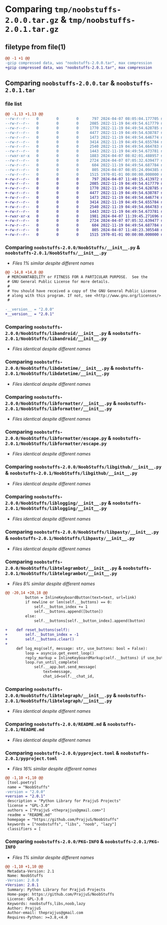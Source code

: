 # Comparing `tmp/noobstuffs-2.0.0.tar.gz` & `tmp/noobstuffs-2.0.1.tar.gz`

## filetype from file(1)

```diff
@@ -1 +1 @@
-gzip compressed data, was "noobstuffs-2.0.0.tar", max compression
+gzip compressed data, was "noobstuffs-2.0.1.tar", max compression
```

## Comparing `noobstuffs-2.0.0.tar` & `noobstuffs-2.0.1.tar`

### file list

```diff
@@ -1,13 +1,13 @@
--rw-r--r--   0        0        0      797 2024-04-07 08:05:04.177705 noobstuffs-2.0.0/NoobStuffs/__init__.py
--rw-r--r--   0        0        0     2085 2022-11-19 04:49:54.617779 noobstuffs-2.0.0/NoobStuffs/libandroid/__init__.py
--rw-r--r--   0        0        0     1770 2022-11-19 04:49:54.628785 noobstuffs-2.0.0/NoobStuffs/libdatetime/__init__.py
--rw-r--r--   0        0        0     4477 2022-11-19 04:49:54.638787 noobstuffs-2.0.0/NoobStuffs/libformatter/__init__.py
--rw-r--r--   0        0        0     1473 2022-11-19 04:49:54.646774 noobstuffs-2.0.0/NoobStuffs/libformatter/escape.py
--rw-r--r--   0        0        0     3414 2022-11-19 04:49:54.655784 noobstuffs-2.0.0/NoobStuffs/libgithub/__init__.py
--rw-r--r--   0        0        0     2540 2022-11-19 04:49:54.664783 noobstuffs-2.0.0/NoobStuffs/liblogging/__init__.py
--rw-r--r--   0        0        0     1443 2022-11-19 04:49:54.673781 noobstuffs-2.0.0/NoobStuffs/libpasty/__init__.py
--rwxr-xr-x   0        0        0     1883 2024-04-07 08:02:01.488957 noobstuffs-2.0.0/NoobStuffs/libtelegrambot/__init__.py
--rw-r--r--   0        0        0     2724 2024-04-07 07:05:32.639477 noobstuffs-2.0.0/NoobStuffs/libtelegraph/__init__.py
--rw-r--r--   0        0        0      604 2022-11-19 04:49:54.687784 noobstuffs-2.0.0/README.md
--rw-r--r--   0        0        0      805 2024-04-07 08:05:24.094385 noobstuffs-2.0.0/pyproject.toml
--rw-r--r--   0        0        0     1515 1970-01-01 00:00:00.000000 noobstuffs-2.0.0/PKG-INFO
+-rw-r--r--   0        0        0      797 2024-04-07 11:40:15.413972 noobstuffs-2.0.1/NoobStuffs/__init__.py
+-rw-r--r--   0        0        0     2085 2022-11-19 04:49:54.617779 noobstuffs-2.0.1/NoobStuffs/libandroid/__init__.py
+-rw-r--r--   0        0        0     1770 2022-11-19 04:49:54.628785 noobstuffs-2.0.1/NoobStuffs/libdatetime/__init__.py
+-rw-r--r--   0        0        0     4477 2022-11-19 04:49:54.638787 noobstuffs-2.0.1/NoobStuffs/libformatter/__init__.py
+-rw-r--r--   0        0        0     1473 2022-11-19 04:49:54.646774 noobstuffs-2.0.1/NoobStuffs/libformatter/escape.py
+-rw-r--r--   0        0        0     3414 2022-11-19 04:49:54.655784 noobstuffs-2.0.1/NoobStuffs/libgithub/__init__.py
+-rw-r--r--   0        0        0     2540 2022-11-19 04:49:54.664783 noobstuffs-2.0.1/NoobStuffs/liblogging/__init__.py
+-rw-r--r--   0        0        0     1443 2022-11-19 04:49:54.673781 noobstuffs-2.0.1/NoobStuffs/libpasty/__init__.py
+-rwxr-xr-x   0        0        0     1981 2024-04-07 11:39:45.271696 noobstuffs-2.0.1/NoobStuffs/libtelegrambot/__init__.py
+-rw-r--r--   0        0        0     2724 2024-04-07 07:05:32.639477 noobstuffs-2.0.1/NoobStuffs/libtelegraph/__init__.py
+-rw-r--r--   0        0        0      604 2022-11-19 04:49:54.687784 noobstuffs-2.0.1/README.md
+-rw-r--r--   0        0        0      805 2024-04-07 11:40:23.305548 noobstuffs-2.0.1/pyproject.toml
+-rw-r--r--   0        0        0     1515 1970-01-01 00:00:00.000000 noobstuffs-2.0.1/PKG-INFO
```

### Comparing `noobstuffs-2.0.0/NoobStuffs/__init__.py` & `noobstuffs-2.0.1/NoobStuffs/__init__.py`

 * *Files 1% similar despite different names*

```diff
@@ -14,8 +14,8 @@
 # MERCHANTABILITY or FITNESS FOR A PARTICULAR PURPOSE.  See the
 # GNU General Public License for more details.
 #
 # You should have received a copy of the GNU General Public License
 # along with this program. If not, see <http://www.gnu.org/licenses/>.
 #
 
-__version__ = "2.0.0"
+__version__ = "2.0.1"
```

### Comparing `noobstuffs-2.0.0/NoobStuffs/libandroid/__init__.py` & `noobstuffs-2.0.1/NoobStuffs/libandroid/__init__.py`

 * *Files identical despite different names*

### Comparing `noobstuffs-2.0.0/NoobStuffs/libdatetime/__init__.py` & `noobstuffs-2.0.1/NoobStuffs/libdatetime/__init__.py`

 * *Files identical despite different names*

### Comparing `noobstuffs-2.0.0/NoobStuffs/libformatter/__init__.py` & `noobstuffs-2.0.1/NoobStuffs/libformatter/__init__.py`

 * *Files identical despite different names*

### Comparing `noobstuffs-2.0.0/NoobStuffs/libformatter/escape.py` & `noobstuffs-2.0.1/NoobStuffs/libformatter/escape.py`

 * *Files identical despite different names*

### Comparing `noobstuffs-2.0.0/NoobStuffs/libgithub/__init__.py` & `noobstuffs-2.0.1/NoobStuffs/libgithub/__init__.py`

 * *Files identical despite different names*

### Comparing `noobstuffs-2.0.0/NoobStuffs/liblogging/__init__.py` & `noobstuffs-2.0.1/NoobStuffs/liblogging/__init__.py`

 * *Files identical despite different names*

### Comparing `noobstuffs-2.0.0/NoobStuffs/libpasty/__init__.py` & `noobstuffs-2.0.1/NoobStuffs/libpasty/__init__.py`

 * *Files identical despite different names*

### Comparing `noobstuffs-2.0.0/NoobStuffs/libtelegrambot/__init__.py` & `noobstuffs-2.0.1/NoobStuffs/libtelegrambot/__init__.py`

 * *Files 8% similar despite different names*

```diff
@@ -20,14 +20,18 @@
         button = InlineKeyboardButton(text=text, url=link)
         if newline or len(self.__buttons) == 0:
             self.__button_index += 1
             self.__buttons.append([button])
         else:
             self.__buttons[self.__button_index].append(button)
 
+    def reset_buttons(self):
+        self.__button_index = -1
+        self.__buttons.clear()
+
     def log_msg(self, message: str, use_buttons: bool = False):
         loop = asyncio.get_event_loop()
         reply_markup = InlineKeyboardMarkup(self.__buttons) if use_buttons else None
         loop.run_until_complete(
             self.__app.bot.send_message(
                 text=message,
                 chat_id=self.__chat_id,
```

### Comparing `noobstuffs-2.0.0/NoobStuffs/libtelegraph/__init__.py` & `noobstuffs-2.0.1/NoobStuffs/libtelegraph/__init__.py`

 * *Files identical despite different names*

### Comparing `noobstuffs-2.0.0/README.md` & `noobstuffs-2.0.1/README.md`

 * *Files identical despite different names*

### Comparing `noobstuffs-2.0.0/pyproject.toml` & `noobstuffs-2.0.1/pyproject.toml`

 * *Files 16% similar despite different names*

```diff
@@ -1,10 +1,10 @@
 [tool.poetry]
 name = "NoobStuffs"
-version = "2.0.0"
+version = "2.0.1"
 description = "Python Library for PrajjuS Projects"
 license = "GPL-3.0"
 authors = ["PrajjuS <theprajjus@gmail.com>"]
 readme = "README.md"
 homepage = "https://github.com/PrajjuS/NoobStuffs"
 keywords = ["noobstuffs", "libs", "noob", "lazy"]
 classifiers = [
```

### Comparing `noobstuffs-2.0.0/PKG-INFO` & `noobstuffs-2.0.1/PKG-INFO`

 * *Files 1% similar despite different names*

```diff
@@ -1,10 +1,10 @@
 Metadata-Version: 2.1
 Name: NoobStuffs
-Version: 2.0.0
+Version: 2.0.1
 Summary: Python Library for PrajjuS Projects
 Home-page: https://github.com/PrajjuS/NoobStuffs
 License: GPL-3.0
 Keywords: noobstuffs,libs,noob,lazy
 Author: PrajjuS
 Author-email: theprajjus@gmail.com
 Requires-Python: >=3.8,<4.0
```

